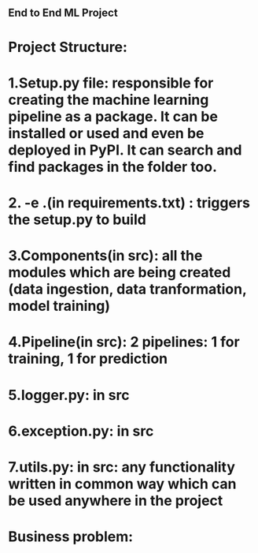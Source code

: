 ## End to End ML Project


# Project Structure:
# 1.Setup.py file: responsible for creating the machine learning pipeline as a package. It can be installed or used and even be deployed in PyPI. It can search and find packages in the folder too.

# 2. -e .(in requirements.txt) : triggers the setup.py to build

# 3.Components(in src): all the modules which are being created (data ingestion, data tranformation, model training)

# 4.Pipeline(in src): 2 pipelines: 1 for training, 1 for prediction

# 5.logger.py: in src

# 6.exception.py: in src

# 7.utils.py: in src: any functionality written in common way which can be used anywhere in the project

# Business problem:


